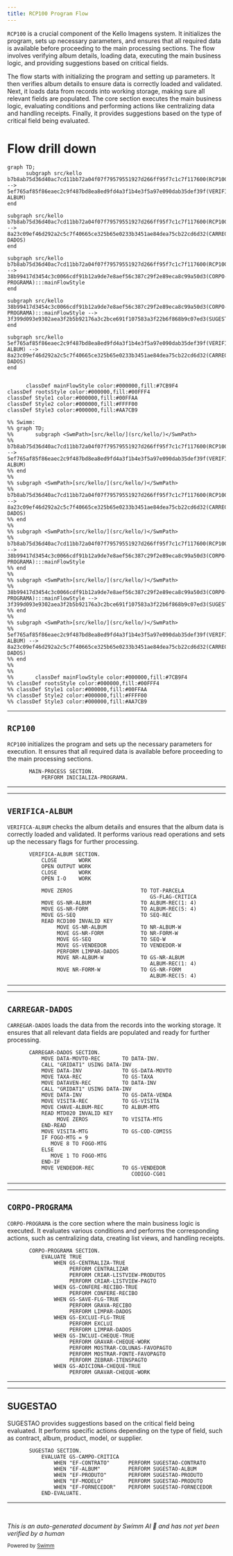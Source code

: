 ```yaml
---
title: RCP100 Program Flow
---
```

<SwmToken path="src/kello/rcp100prod.cbl" pos="3:6:6" line-data="       PROGRAM-ID. RCP100.">`RCP100`</SwmToken> is a crucial component of the Kello Imagens system. It initializes the program, sets up necessary parameters, and ensures that all required data is available before proceeding to the main processing sections. The flow involves verifying album details, loading data, executing the main business logic, and providing suggestions based on critical fields.

The flow starts with initializing the program and setting up parameters. It then verifies album details to ensure data is correctly loaded and validated. Next, it loads data from records into working storage, making sure all relevant fields are populated. The core section executes the main business logic, evaluating conditions and performing actions like centralizing data and handling receipts. Finally, it provides suggestions based on the type of critical field being evaluated.

# Flow drill down

```mermaid
graph TD;
      subgraph src/kello
b7b8ab75d36d40ac7cd11bb72a04f07f79579551927d266ff95f7c1c7f117600(RCP100):::mainFlowStyle --> 5ef765af85f86eaec2c9f487bd8ea8ed9fd4a3f1b4e3f5a97e090dab35def39f(VERIFICA-ALBUM)
end

subgraph src/kello
b7b8ab75d36d40ac7cd11bb72a04f07f79579551927d266ff95f7c1c7f117600(RCP100):::mainFlowStyle --> 8a23c09ef46d292a2c5c7f40665ce325b65e0233b3451ae84dea75cb22cd6d32(CARREGAR-DADOS)
end

subgraph src/kello
b7b8ab75d36d40ac7cd11bb72a04f07f79579551927d266ff95f7c1c7f117600(RCP100):::mainFlowStyle --> 38b99417d3454c3c0066cdf91b12a9de7e8aef56c387c29f2e89eca8c99a50d3(CORPO-PROGRAMA):::mainFlowStyle
end

subgraph src/kello
38b99417d3454c3c0066cdf91b12a9de7e8aef56c387c29f2e89eca8c99a50d3(CORPO-PROGRAMA):::mainFlowStyle --> 3f399d093e9302aea3f2b5b92176a3c2bce691f107583a3f22b6f868b9c07ed3(SUGESTAO):::mainFlowStyle
end

subgraph src/kello
5ef765af85f86eaec2c9f487bd8ea8ed9fd4a3f1b4e3f5a97e090dab35def39f(VERIFICA-ALBUM) --> 8a23c09ef46d292a2c5c7f40665ce325b65e0233b3451ae84dea75cb22cd6d32(CARREGAR-DADOS)
end


      classDef mainFlowStyle color:#000000,fill:#7CB9F4
classDef rootsStyle color:#000000,fill:#00FFF4
classDef Style1 color:#000000,fill:#00FFAA
classDef Style2 color:#000000,fill:#FFFF00
classDef Style3 color:#000000,fill:#AA7CB9

%% Swimm:
%% graph TD;
%%       subgraph <SwmPath>[src/kello/](src/kello/)</SwmPath>
%% b7b8ab75d36d40ac7cd11bb72a04f07f79579551927d266ff95f7c1c7f117600(RCP100):::mainFlowStyle --> 5ef765af85f86eaec2c9f487bd8ea8ed9fd4a3f1b4e3f5a97e090dab35def39f(VERIFICA-ALBUM)
%% end
%% 
%% subgraph <SwmPath>[src/kello/](src/kello/)</SwmPath>
%% b7b8ab75d36d40ac7cd11bb72a04f07f79579551927d266ff95f7c1c7f117600(RCP100):::mainFlowStyle --> 8a23c09ef46d292a2c5c7f40665ce325b65e0233b3451ae84dea75cb22cd6d32(CARREGAR-DADOS)
%% end
%% 
%% subgraph <SwmPath>[src/kello/](src/kello/)</SwmPath>
%% b7b8ab75d36d40ac7cd11bb72a04f07f79579551927d266ff95f7c1c7f117600(RCP100):::mainFlowStyle --> 38b99417d3454c3c0066cdf91b12a9de7e8aef56c387c29f2e89eca8c99a50d3(CORPO-PROGRAMA):::mainFlowStyle
%% end
%% 
%% subgraph <SwmPath>[src/kello/](src/kello/)</SwmPath>
%% 38b99417d3454c3c0066cdf91b12a9de7e8aef56c387c29f2e89eca8c99a50d3(CORPO-PROGRAMA):::mainFlowStyle --> 3f399d093e9302aea3f2b5b92176a3c2bce691f107583a3f22b6f868b9c07ed3(SUGESTAO):::mainFlowStyle
%% end
%% 
%% subgraph <SwmPath>[src/kello/](src/kello/)</SwmPath>
%% 5ef765af85f86eaec2c9f487bd8ea8ed9fd4a3f1b4e3f5a97e090dab35def39f(VERIFICA-ALBUM) --> 8a23c09ef46d292a2c5c7f40665ce325b65e0233b3451ae84dea75cb22cd6d32(CARREGAR-DADOS)
%% end
%% 
%% 
%%       classDef mainFlowStyle color:#000000,fill:#7CB9F4
%% classDef rootsStyle color:#000000,fill:#00FFF4
%% classDef Style1 color:#000000,fill:#00FFAA
%% classDef Style2 color:#000000,fill:#FFFF00
%% classDef Style3 color:#000000,fill:#AA7CB9
```

<SwmSnippet path="/src/kello/rcp100prod.cbl" line="313">

---

## <SwmToken path="src/kello/rcp100prod.cbl" pos="3:6:6" line-data="       PROGRAM-ID. RCP100.">`RCP100`</SwmToken>

<SwmToken path="src/kello/rcp100prod.cbl" pos="3:6:6" line-data="       PROGRAM-ID. RCP100.">`RCP100`</SwmToken> initializes the program and sets up the necessary parameters for execution. It ensures that all required data is available before proceeding to the main processing sections.

```cobol
       MAIN-PROCESS SECTION.
           PERFORM INICIALIZA-PROGRAMA.
```

---

</SwmSnippet>

<SwmSnippet path="/src/kello/rcp100prod.cbl" line="1646">

---

## <SwmToken path="src/kello/rcp100prod.cbl" pos="1646:1:3" line-data="       VERIFICA-ALBUM SECTION.">`VERIFICA-ALBUM`</SwmToken>

<SwmToken path="src/kello/rcp100prod.cbl" pos="1646:1:3" line-data="       VERIFICA-ALBUM SECTION.">`VERIFICA-ALBUM`</SwmToken> checks the album details and ensures that the album data is correctly loaded and validated. It performs various read operations and sets up the necessary flags for further processing.

```cobol
       VERIFICA-ALBUM SECTION.
           CLOSE       WORK
           OPEN OUTPUT WORK
           CLOSE       WORK
           OPEN I-O    WORK

           MOVE ZEROS                      TO TOT-PARCELA
                                              GS-FLAG-CRITICA
           MOVE GS-NR-ALBUM                TO ALBUM-REC(1: 4)
           MOVE GS-NR-FORM                 TO ALBUM-REC(5: 4)
           MOVE GS-SEQ                     TO SEQ-REC
           READ RCD100 INVALID KEY
                MOVE GS-NR-ALBUM           TO NR-ALBUM-W
                MOVE GS-NR-FORM            TO NR-FORM-W
                MOVE GS-SEQ                TO SEQ-W
                MOVE GS-VENDEDOR           TO VENDEDOR-W
                PERFORM LIMPAR-DADOS
                MOVE NR-ALBUM-W            TO GS-NR-ALBUM
                                              ALBUM-REC(1: 4)
                MOVE NR-FORM-W             TO GS-NR-FORM
                                              ALBUM-REC(5: 4)
```

---

</SwmSnippet>

<SwmSnippet path="/src/kello/rcp100prod.cbl" line="1753">

---

## <SwmToken path="src/kello/rcp100prod.cbl" pos="1753:1:3" line-data="       CARREGAR-DADOS SECTION.">`CARREGAR-DADOS`</SwmToken>

<SwmToken path="src/kello/rcp100prod.cbl" pos="1753:1:3" line-data="       CARREGAR-DADOS SECTION.">`CARREGAR-DADOS`</SwmToken> loads the data from the records into the working storage. It ensures that all relevant data fields are populated and ready for further processing.

```cobol
       CARREGAR-DADOS SECTION.
           MOVE DATA-MOVTO-REC       TO DATA-INV.
           CALL "GRIDAT1" USING DATA-INV
           MOVE DATA-INV             TO GS-DATA-MOVTO
           MOVE TAXA-REC             TO GS-TAXA
           MOVE DATAVEN-REC          TO DATA-INV
           CALL "GRIDAT1" USING DATA-INV
           MOVE DATA-INV             TO GS-DATA-VENDA
           MOVE VISITA-REC           TO GS-VISITA
           MOVE CHAVE-ALBUM-REC      TO ALBUM-MTG
           READ MTD020 INVALID KEY
                MOVE ZEROS           TO VISITA-MTG
           END-READ
           MOVE VISITA-MTG           TO GS-COD-COMISS
           IF FOGO-MTG = 9
              MOVE 8 TO FOGO-MTG
           ELSE
              MOVE 1 TO FOGO-MTG
           END-IF
           MOVE VENDEDOR-REC         TO GS-VENDEDOR
                                        CODIGO-CG01
```

---

</SwmSnippet>

<SwmSnippet path="/src/kello/rcp100prod.cbl" line="582">

---

## <SwmToken path="src/kello/rcp100prod.cbl" pos="582:1:3" line-data="       CORPO-PROGRAMA SECTION.">`CORPO-PROGRAMA`</SwmToken>

<SwmToken path="src/kello/rcp100prod.cbl" pos="582:1:3" line-data="       CORPO-PROGRAMA SECTION.">`CORPO-PROGRAMA`</SwmToken> is the core section where the main business logic is executed. It evaluates various conditions and performs the corresponding actions, such as centralizing data, creating list views, and handling receipts.

```cobol
       CORPO-PROGRAMA SECTION.
           EVALUATE TRUE
               WHEN GS-CENTRALIZA-TRUE
                    PERFORM CENTRALIZAR
                    PERFORM CRIAR-LISTVIEW-PRODUTOS
                    PERFORM CRIAR-LISTVIEW-PAGTO
               WHEN GS-CONFERE-RECIBO-TRUE
                    PERFORM CONFERE-RECIBO
               WHEN GS-SAVE-FLG-TRUE
                    PERFORM GRAVA-RECIBO
                    PERFORM LIMPAR-DADOS
               WHEN GS-EXCLUI-FLG-TRUE
                    PERFORM EXCLUI
                    PERFORM LIMPAR-DADOS
               WHEN GS-INCLUI-CHEQUE-TRUE
                    PERFORM GRAVAR-CHEQUE-WORK
                    PERFORM MOSTRAR-COLUNAS-FAVOPAGTO
                    PERFORM MOSTRAR-FONTE-FAVOPAGTO
                    PERFORM ZEBRAR-ITENSPAGTO
               WHEN GS-ADICIONA-CHEQUE-TRUE
                    PERFORM GRAVAR-CHEQUE-WORK
```

---

</SwmSnippet>

<SwmSnippet path="/src/kello/mtp021novo.cbl" line="903">

---

## SUGESTAO

SUGESTAO provides suggestions based on the critical field being evaluated. It performs specific actions depending on the type of field, such as contract, album, product, model, or supplier.

```cobol
       SUGESTAO SECTION.
           EVALUATE GS-CAMPO-CRITICA
               WHEN "EF-CONTRATO"      PERFORM SUGESTAO-CONTRATO
               WHEN "EF-ALBUM"         PERFORM SUGESTAO-ALBUM
               WHEN "EF-PRODUTO"       PERFORM SUGESTAO-PRODUTO
               WHEN "EF-MODELO"        PERFORM SUGESTAO-PRODUTO
               WHEN "EF-FORNECEDOR"    PERFORM SUGESTAO-FORNECEDOR
           END-EVALUATE.
```

---

</SwmSnippet>

&nbsp;

*This is an auto-generated document by Swimm AI 🌊 and has not yet been verified by a human*

<SwmMeta version="3.0.0" repo-id="Z2l0aHViJTNBJTNBa2VsbG8lM0ElM0Fzd2ltbWlv" repo-name="kello"><sup>Powered by [Swimm](/)</sup></SwmMeta>
